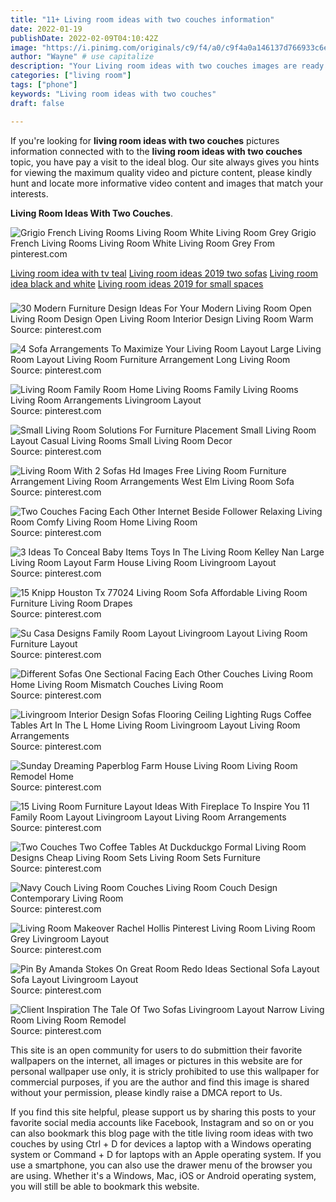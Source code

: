 ```yaml
---
title: "11+ Living room ideas with two couches information"
date: 2022-01-19
publishDate: 2022-02-09T04:10:42Z
image: "https://i.pinimg.com/originals/c9/f4/a0/c9f4a0a146137d766933c6e842694ee2.jpg"
author: "Wayne" # use capitalize
description: "Your Living room ideas with two couches images are ready in this website. Living room ideas with two couches are a topic that is being searched for and liked by netizens today. You can Download the Living room ideas with two couches files here. Download all free photos and vectors."
categories: ["living room"]
tags: ["phone"]
keywords: "Living room ideas with two couches"
draft: false

---
```


If you're looking for **living room ideas with two couches** pictures information connected with to the **living room ideas with two couches** topic, you have pay a visit to the ideal  blog.  Our site always  gives you  hints  for viewing  the maximum  quality video and picture  content, please kindly hunt and locate more informative video content and images  that match your interests.

**Living Room Ideas With Two Couches**. 

![Grigio French Living Rooms Living Room White Living Room Grey](https://i.pinimg.com/originals/38/a0/86/38a086b353a7edb8c5f173fd1356b19f.jpg "Grigio French Living Rooms Living Room White Living Room Grey")
Grigio French Living Rooms Living Room White Living Room Grey From pinterest.com

[Living room idea with tv teal](/living-room-idea-with-tv-teal/)
[Living room ideas 2019 two sofas](/living-room-ideas-2019-two-sofas/)
[Living room idea black and white](/living-room-idea-black-and-white/)
[Living room ideas 2019 for small spaces](/living-room-ideas-2019-for-small-spaces/)



### 

 


![30 Modern Furniture Design Ideas For Your Modern Living Room Open Living Room Design Open Living Room Interior Design Living Room Warm](https://i.pinimg.com/originals/07/2c/dd/072cdd3b83c691c16a45aae82fbe08c2.jpg "30 Modern Furniture Design Ideas For Your Modern Living Room Open Living Room Design Open Living Room Interior Design Living Room Warm")
Source: pinterest.com

 

![4 Sofa Arrangements To Maximize Your Living Room Layout Large Living Room Layout Living Room Furniture Arrangement Long Living Room](https://i.pinimg.com/736x/1b/fa/91/1bfa91c0898942e3ae59eb0cb288f9d2--large-long-living-room-ideas-furnishing-a-large-living-room.jpg "4 Sofa Arrangements To Maximize Your Living Room Layout Large Living Room Layout Living Room Furniture Arrangement Long Living Room")
Source: pinterest.com

 

![Living Room Family Room Home Living Rooms Family Living Rooms Living Room Arrangements Livingroom Layout](https://i.pinimg.com/originals/90/14/79/901479f6e53f2707f892093b67102fc6.jpg "Living Room Family Room Home Living Rooms Family Living Rooms Living Room Arrangements Livingroom Layout")
Source: pinterest.com

 

![Small Living Room Solutions For Furniture Placement Small Living Room Layout Casual Living Rooms Small Living Room Decor](https://i.pinimg.com/736x/e2/a6/8d/e2a68d3fb760b02beeae8dcbedadf5fe--casual-living-rooms-small-living-rooms.jpg "Small Living Room Solutions For Furniture Placement Small Living Room Layout Casual Living Rooms Small Living Room Decor")
Source: pinterest.com

 

![Living Room With 2 Sofas Hd Images Free Living Room Furniture Arrangement Living Room Arrangements West Elm Living Room Sofa](https://i.pinimg.com/originals/5e/99/f2/5e99f27756f3393b2912ca93e5ea7b46.jpg "Living Room With 2 Sofas Hd Images Free Living Room Furniture Arrangement Living Room Arrangements West Elm Living Room Sofa")
Source: pinterest.com

 

![Two Couches Facing Each Other Internet Beside Follower Relaxing Living Room Comfy Living Room Home Living Room](https://i.pinimg.com/originals/e2/f6/6e/e2f66ea0cb84421f92f554d1d539aef9.jpg "Two Couches Facing Each Other Internet Beside Follower Relaxing Living Room Comfy Living Room Home Living Room")
Source: pinterest.com

 

![3 Ideas To Conceal Baby Items Toys In The Living Room Kelley Nan Large Living Room Layout Farm House Living Room Livingroom Layout](https://i.pinimg.com/736x/f1/3b/76/f13b76c0698079f401ca6470f82f9683.jpg "3 Ideas To Conceal Baby Items Toys In The Living Room Kelley Nan Large Living Room Layout Farm House Living Room Livingroom Layout")
Source: pinterest.com

 

![15 Knipp Houston Tx 77024 Living Room Sofa Affordable Living Room Furniture Living Room Drapes](https://i.pinimg.com/originals/2d/ed/1f/2ded1fda3cb9e18634621c2634a2a6c5.jpg "15 Knipp Houston Tx 77024 Living Room Sofa Affordable Living Room Furniture Living Room Drapes")
Source: pinterest.com

 

![Su Casa Designs Family Room Layout Livingroom Layout Living Room Furniture Layout](https://i.pinimg.com/736x/2d/05/d1/2d05d1c9f76b2fc03b64b1ff18c86a03--two-couches-furniture-layout.jpg "Su Casa Designs Family Room Layout Livingroom Layout Living Room Furniture Layout")
Source: pinterest.com

 

![Different Sofas One Sectional Facing Each Other Couches Living Room Home Living Room Mismatch Couches Living Room](https://i.pinimg.com/736x/ee/17/53/ee175362a11f6f2a3dd478c70ede8550.jpg "Different Sofas One Sectional Facing Each Other Couches Living Room Home Living Room Mismatch Couches Living Room")
Source: pinterest.com

 

![Livingroom Interior Design Sofas Flooring Ceiling Lighting Rugs Coffee Tables Art In The L Home Living Room Livingroom Layout Living Room Arrangements](https://i.pinimg.com/564x/5a/8e/03/5a8e033c2c9d4b2a0ad8b553770cd23a--living-room-layouts-living-room-furniture-layout.jpg "Livingroom Interior Design Sofas Flooring Ceiling Lighting Rugs Coffee Tables Art In The L Home Living Room Livingroom Layout Living Room Arrangements")
Source: pinterest.com

 

![Sunday Dreaming Paperblog Farm House Living Room Living Room Remodel Home](https://i.pinimg.com/originals/cd/8c/a1/cd8ca1eab1c1db84a436acf768957400.jpg "Sunday Dreaming Paperblog Farm House Living Room Living Room Remodel Home")
Source: pinterest.com

 

![15 Living Room Furniture Layout Ideas With Fireplace To Inspire You 11 Family Room Layout Livingroom Layout Living Room Arrangements](https://i.pinimg.com/736x/cf/68/93/cf689335cba2306a25cd7535b2ea6586.jpg "15 Living Room Furniture Layout Ideas With Fireplace To Inspire You 11 Family Room Layout Livingroom Layout Living Room Arrangements")
Source: pinterest.com

 

![Two Couches Two Coffee Tables At Duckduckgo Formal Living Room Designs Cheap Living Room Sets Living Room Sets Furniture](https://i.pinimg.com/originals/29/d5/26/29d526a5adc8a68464140799004d6c29.jpg "Two Couches Two Coffee Tables At Duckduckgo Formal Living Room Designs Cheap Living Room Sets Living Room Sets Furniture")
Source: pinterest.com

 

![Navy Couch Living Room Couches Living Room Couch Design Contemporary Living Room](https://i.pinimg.com/originals/18/a5/ba/18a5baff928d5f92244de9d6b1f192ae.jpg "Navy Couch Living Room Couches Living Room Couch Design Contemporary Living Room")
Source: pinterest.com

 

![Living Room Makeover Rachel Hollis Pinterest Living Room Living Room Grey Livingroom Layout](https://i.pinimg.com/originals/38/39/64/383964c1d2b011ddc5068c36d22fec72.jpg "Living Room Makeover Rachel Hollis Pinterest Living Room Living Room Grey Livingroom Layout")
Source: pinterest.com

 

![Pin By Amanda Stokes On Great Room Redo Ideas Sectional Sofa Layout Sofa Layout Livingroom Layout](https://i.pinimg.com/originals/6a/6d/69/6a6d6961dfe753a7db9d4b69d7f1ec36.jpg "Pin By Amanda Stokes On Great Room Redo Ideas Sectional Sofa Layout Sofa Layout Livingroom Layout")
Source: pinterest.com

 

![Client Inspiration The Tale Of Two Sofas Livingroom Layout Narrow Living Room Living Room Remodel](https://i.pinimg.com/originals/c9/f4/a0/c9f4a0a146137d766933c6e842694ee2.jpg "Client Inspiration The Tale Of Two Sofas Livingroom Layout Narrow Living Room Living Room Remodel")
Source: pinterest.com

 

This site is an open community for users to do submittion their favorite wallpapers on the internet, all images or pictures in this website are for personal wallpaper use only, it is stricly prohibited to use this wallpaper for commercial purposes, if you are the author and find this image is shared without your permission, please kindly raise a DMCA report to Us.

If you find this site helpful, please support us by sharing this posts to your favorite social media accounts like Facebook, Instagram and so on or you can also bookmark this blog page with the title living room ideas with two couches by using Ctrl + D for devices a laptop with a Windows operating system or Command + D for laptops with an Apple operating system. If you use a smartphone, you can also use the drawer menu of the browser you are using. Whether it's a Windows, Mac, iOS or Android operating system, you will still be able to bookmark this website.
